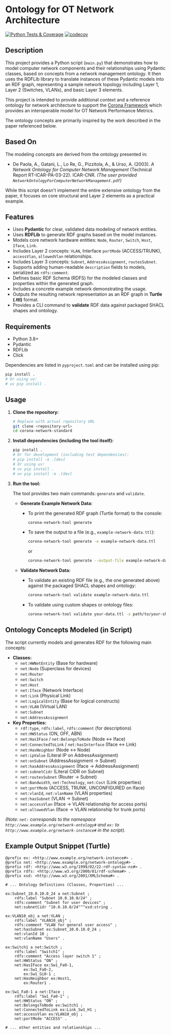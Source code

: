 # Ontology for OT Network Architecture

[![Python Tests & Coverage](https://github.com/ACE-IoT-Solutions/corona-network-standard/actions/workflows/python-test.yml/badge.svg)](https://github.com/ACE-IoT-Solutions/corona-network-standard/actions/workflows/python-test.yml)
[![codecov](https://codecov.io/gh/ACE-IoT-Solutions/corona-network-standard/graph/badge.svg)](https://codecov.io/gh/ACE-IoT-Solutions/corona-network-standard) 
<!-- TODO: Replace YOUR_CODECOV_TOKEN_HERE in the badge URL if your repo is private and requires tokens for badges -->

## Description

This project provides a Python script (`main.py`) that demonstrates how to model computer network components and their relationships using Pydantic classes, based on concepts from a network management ontology. It then uses the RDFLib library to translate instances of these Pydantic models into an RDF graph, representing a sample network topology including Layer 1, Layer 2 (Switches, VLANs), and basic Layer 3 elements.

This project is intended to provide additional context and a reference ontology for network architecture to support the [Corona Framework](https://github.com/ACE-IoT-Solutions/corona-framework) which provides an interoperable model for OT Network Performance Metrics.

The ontology concepts are primarily inspired by the work described in the paper referenced below.

## Based On

The modeling concepts are derived from the ontology presented in:

* De Paola, A., Gatani, L., Lo Re, G., Pizzitola, A., & Urso, A. (2003). *A Network Ontology for Computer Network Management* (Technical Report RT-ICAR-PA-03-22). ICAR-CNR.
    *(The user provided `NetworkOntologyForComputerNetworkManagement.pdf`)*

While this script doesn't implement the entire extensive ontology from the paper, it focuses on core structural and Layer 2 elements as a practical example.

## Features

* Uses **Pydantic** for clear, validated data modeling of network entities.
* Uses **RDFLib** to generate RDF graphs based on the model instances.
* Models core network hardware entities: `Node`, `Router`, `Switch`, `Host`, `Iface`, `Link`.
* Includes Layer 2 concepts: `VLAN`, Interface `portMode` (ACCESS/TRUNK), `accessVlan`, `allowedVlan` relationships.
* Includes Layer 3 concepts: `Subnet`, `AddressAssignment`, `routesSubnet`.
* Supports adding human-readable `description` fields to models, serialized as `rdfs:comment`.
* Defines basic RDF Schema (RDFS) for the modeled classes and properties within the generated graph.
* Includes a concrete example network demonstrating the usage.
* Outputs the resulting network representation as an RDF graph in **Turtle (.ttl)** format.
* Provides a CLI command to **validate** RDF data against packaged SHACL shapes and ontology.

## Requirements

* Python 3.8+
* Pydantic
* RDFLib
* Click

Dependencies are listed in `pyproject.toml` and can be installed using pip:
```bash
pip install .
# Or using uv:
# uv pip install .
```

## Usage

1.  **Clone the repository:**
    ```bash
    # Replace with actual repository URL
    git clone <repository-url>
    cd corona-network-standard
    ```
2.  **Install dependencies (including the tool itself):**
    ```bash
    pip install .
    # Or for development (including test dependencies):
    # pip install -e .[dev]
    # Or using uv:
    # uv pip install .
    # uv pip install -e .[dev]
    ```
3.  **Run the tool:**

    The tool provides two main commands: `generate` and `validate`.

    *   **Generate Example Network Data:**
        *   To print the generated RDF graph (Turtle format) to the console:
            ```bash
            corona-network-tool generate
            ```
        *   To save the output to a file (e.g., `example-network-data.ttl`):
            ```bash
            corona-network-tool generate -o example-network-data.ttl
            ```
            or
            ```bash
            corona-network-tool generate --output-file example-network-data.ttl
            ```

    *   **Validate Network Data:**
        *   To validate an existing RDF file (e.g., the one generated above) against the packaged SHACL shapes and ontology:
            ```bash
            corona-network-tool validate example-network-data.ttl
            ```
        *   To validate using custom shapes or ontology files:
            ```bash
            corona-network-tool validate your-data.ttl -s path/to/your-shapes.ttl -t path/to/your-ontology.ttl
            ```

## Ontology Concepts Modeled (in Script)

The script currently models and generates RDF for the following main concepts:

* **Classes:**
    * `net:HWNetEntity` (Base for hardware)
    * `net:Node` (Superclass for devices)
    * `net:Router`
    * `net:Switch`
    * `net:Host`
    * `net:Iface` (Network Interface)
    * `net:Link` (Physical Link)
    * `net:LogicalEntity` (Base for logical constructs)
    * `net:VLAN` (Virtual LAN)
    * `net:Subnet`
    * `net:AddressAssignment`
* **Key Properties:**
    * `rdf:type`, `rdfs:label`, `rdfs:comment` (for descriptions)
    * `net:HWStatus` (ON, OFF, ABN)
    * `net:HasIFace` / `net:BelongsToNode` (Node <-> Iface)
    * `net:ConnectedToLink` / `net:hasInterface` (Iface <-> Link)
    * `net:HasNeighbor` (Node <-> Node)
    * `net:ipValue` (Literal IP on AddressAssignment)
    * `net:onSubnet` (AddressAssignment -> Subnet)
    * `net:hasAddressAssignment` (Iface -> AddressAssignment)
    * `net:subnetCidr` (Literal CIDR on Subnet)
    * `net:routesSubnet` (Router -> Subnet)
    * `net:Bandwidth`, `net:Technology`, `net:Cost` (Link properties)
    * `net:portMode` (ACCESS, TRUNK, UNCONFIGURED on Iface)
    * `net:vlanId`, `net:vlanName` (VLAN properties)
    * `net:hasSubnet` (VLAN -> Subnet)
    * `net:accessVlan` (Iface -> VLAN relationship for access ports)
    * `net:allowedVlan` (Iface -> VLAN relationship for trunk ports)

*(Note: `net:` corresponds to the namespace `http://www.example.org/network-ontology#` and `ex:` to `http://www.example.org/network-instance#` in the script).*

## Example Output Snippet (Turtle)

```turtle
@prefix ex: <http://www.example.org/network-instance#> .
@prefix net: <http://www.example.org/network-ontology#> .
@prefix rdf: <http://www.w3.org/1999/02/22-rdf-syntax-ns#> .
@prefix rdfs: <http://www.w3.org/2000/01/rdf-schema#> .
@prefix xsd: <http://www.w3.org/2001/XMLSchema#> .

# ... Ontology Definitions (Classes, Properties) ...

ex:Subnet_10.0.10.0_24 a net:Subnet ;
    rdfs:label "Subnet 10.0.10.0/24" ;
    rdfs:comment "Subnet for user devices" ;
    net:subnetCidr "10.0.10.0/24"^^xsd:string .

ex:VLAN10_obj a net:VLAN ;
    rdfs:label "VLAN10_obj" ;
    rdfs:comment "VLAN for general user access" ;
    net:hasSubnet ex:Subnet_10.0.10.0_24 ;
    net:vlanId 10 ;
    net:vlanName "Users" .

ex:Switch1 a net:Switch ;
    rdfs:label "Switch1" ;
    rdfs:comment "Access layer switch 1" ;
    net:HWStatus "ON" ;
    net:HasIFace ex:Sw1_Fa0-1,
        ex:Sw1_Fa0-2,
        ex:Sw1_Gi0-1 ;
    net:HasNeighbor ex:Host1,
        ex:Router1 .

ex:Sw1_Fa0-1 a net:Iface ;
    rdfs:label "Sw1_Fa0-1" ;
    net:HWStatus "ON" ;
    net:BelongsToNode ex:Switch1 ;
    net:ConnectedToLink ex:Link_Sw1_H1 ;
    net:accessVlan ex:VLAN10_obj ;
    net:portMode "ACCESS" .

# ... other entities and relationships ...